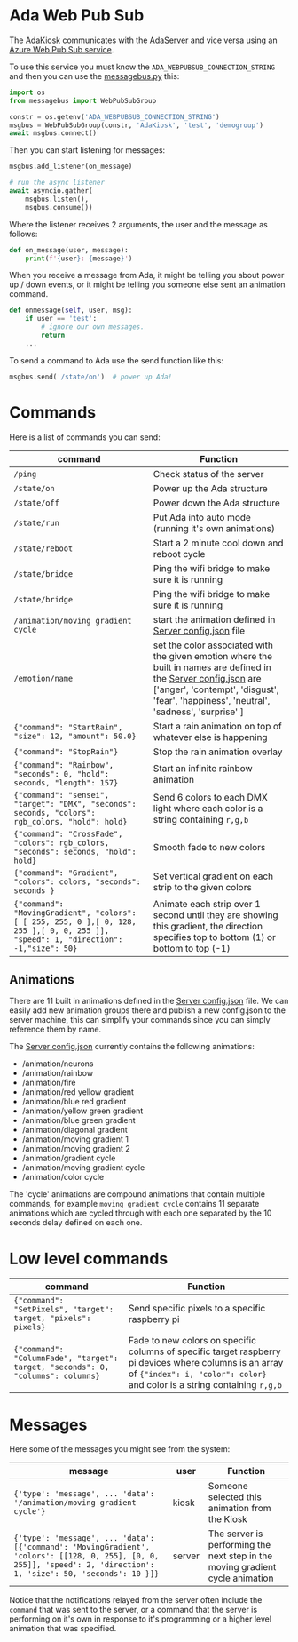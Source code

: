 # Ada Web Pub Sub

The [AdaKiosk](../AdaKiosk/readme.md) communicates with the [AdaServer](../Server/readme.md) and vice versa
using an [Azure Web Pub Sub service](https://azure.microsoft.com/en-us/services/web-pubsub/).

To use this service you must know the `ADA_WEBPUBSUB_CONNECTION_STRING` and then you can use the
[messagebus.py](../AdaServer/messagebus.py) this:

```python
import os
from messagebus import WebPubSubGroup

constr = os.getenv('ADA_WEBPUBSUB_CONNECTION_STRING')
msgbus = WebPubSubGroup(constr, 'AdaKiosk', 'test', 'demogroup')
await msgbus.connect()
```

Then you can start listening for messages:

```python
msgbus.add_listener(on_message)

# run the async listener
await asyncio.gather(
    msgbus.listen(),
    msgbus.consume())
```
Where the listener receives 2 arguments, the user and the message as follows:
```python
def on_message(user, message):
    print(f'{user}: {message}')
```

When you receive a message from Ada, it might be telling you about power up / down events,
or it might be telling you someone else sent an animation command.

```python
def onmessage(self, user, msg):
    if user == 'test':
        # ignore our own messages.
        return
    ...
```

To send a command to Ada use the send function like this:

```python
msgbus.send('/state/on')  # power up Ada!
```

# Commands

Here is a list of commands you can send:

| command      | Function |
|--------------|----------|
| `/ping`      | Check status of the server     |
| `/state/on`    | Power up the Ada structure     |
| `/state/off`   | Power down the Ada structure |
| `/state/run`   | Put Ada into auto mode (running it's own animations) |
| `/state/reboot` | Start a 2 minute cool down and reboot cycle |
| `/state/bridge` | Ping the wifi bridge to make sure it is running |
| `/state/bridge` | Ping the wifi bridge to make sure it is running |
| `/animation/moving gradient cycle` | start the animation defined in [Server config.json](../Server/config.json) file |
| `/emotion/name` | set the color associated with the given emotion where the built in names are defined in the [Server config.json](../Server/config.json) are ['anger', 'contempt', 'disgust', 'fear', 'happiness', 'neutral', 'sadness', 'surprise' ]
| `{"command": "StartRain", "size": 12, "amount": 50.0}` | Start a rain animation on top of whatever else is happening |
| `{"command": "StopRain"}` | Stop the rain animation overlay |
| `{"command": "Rainbow", "seconds": 0, "hold": seconds, "length": 157}` | Start an infinite rainbow animation |
| `{"command": "sensei", "target": "DMX", "seconds": seconds, "colors": rgb_colors, "hold": hold}` | Send 6 colors to each DMX light where each color is a string containing `r,g,b` |
| `{"command": "CrossFade", "colors": rgb_colors, "seconds": seconds, "hold": hold}` | Smooth fade to new colors |
| `{"command": "Gradient", "colors": colors, "seconds": seconds }` | Set vertical gradient on each strip to the given colors |
| `{"command": "MovingGradient", "colors": [ [ 255, 255, 0 ],[ 0, 128, 255 ],[ 0, 0, 255 ]], "speed": 1, "direction": -1,"size": 50}` | Animate each strip over 1 second until they are showing this gradient, the direction specifies top to bottom (1) or bottom to top (-1) |

## Animations

There are 11 built in animations defined in the [Server config.json](../Server/config.json) file.  We can easily add new animation groups there and publish a new config.json to the server machine, this
can simplify your commands since you can simply reference them by name.

The [Server config.json](../Server/config.json) currently contains the following animations:

- /animation/neurons
- /animation/rainbow
- /animation/fire
- /animation/red yellow gradient
- /animation/blue red gradient
- /animation/yellow green gradient
- /animation/blue green gradient
- /animation/diagonal gradient
- /animation/moving gradient 1
- /animation/moving gradient 2
- /animation/gradient cycle
- /animation/moving gradient cycle
- /animation/color cycle

The 'cycle' animations are compound animations that contain multiple commands, for example `moving gradient cycle`
contains 11 separate animations which are cycled through with each one separated by the 10 seconds delay defined on each one.

# Low level commands

| command      | Function |
|--------------|----------|
| `{"command": "SetPixels", "target": target, "pixels": pixels}` | Send specific pixels to a specific raspberry pi |
| `{"command": "ColumnFade", "target": target, "seconds": 0, "columns": columns}` | Fade to new colors on specific columns of specific target raspberry pi devices where columns is an array of `{"index": i, "color": color}` and color is a string containing `r,g,b` |


# Messages

Here some of the messages you might see from the system:


| message      | user   | Function |
|--------------|--------|----------|
| `{'type': 'message', ... 'data': '/animation/moving gradient cycle'}` | kiosk | Someone selected this animation from the Kiosk |
| `{'type': 'message', ... 'data': [{'command': 'MovingGradient', 'colors': [[128, 0, 255], [0, 0, 255]], 'speed': 2, 'direction': 1, 'size': 50, 'seconds': 10 }]}` | server | The server is performing the next step in the moving gradient cycle animation |


Notice that the notifications relayed from the server often include the `command` that was sent to the server, or
a command that the server is performing on it's own in response to it's programming or a higher level animation that
was specified.

